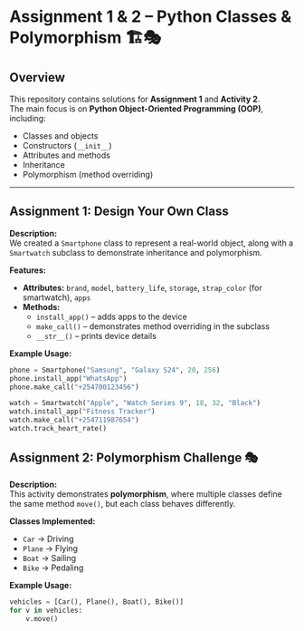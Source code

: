 # Assignment 1 & 2 – Python Classes & Polymorphism 🏗️🎭

## Overview
This repository contains solutions for **Assignment 1** and **Activity 2**.  
The main focus is on **Python Object-Oriented Programming (OOP)**, including:

- Classes and objects  
- Constructors (`__init__`)  
- Attributes and methods  
- Inheritance  
- Polymorphism (method overriding)  

---

## Assignment 1: Design Your Own Class

**Description:**  
We created a `Smartphone` class to represent a real-world object, along with a `Smartwatch` subclass to demonstrate inheritance and polymorphism.

**Features:**
- **Attributes:** `brand`, `model`, `battery_life`, `storage`, `strap_color` (for smartwatch), `apps`
- **Methods:**  
  - `install_app()` – adds apps to the device  
  - `make_call()` – demonstrates method overriding in the subclass  
  - `__str__()` – prints device details  

**Example Usage:**
```python
phone = Smartphone("Samsung", "Galaxy S24", 20, 256)
phone.install_app("WhatsApp")
phone.make_call("+254700123456")

watch = Smartwatch("Apple", "Watch Series 9", 18, 32, "Black")
watch.install_app("Fitness Tracker")
watch.make_call("+254711987654")
watch.track_heart_rate()
```


## Assignment 2: Polymorphism Challenge 🎭




**Description:**  
This activity demonstrates **polymorphism**, where multiple classes define the same method `move()`, but each class behaves differently.

**Classes Implemented:**  
- `Car` → Driving  
- `Plane` → Flying  
- `Boat` → Sailing  
- `Bike` → Pedaling

**Example Usage:**

```python
vehicles = [Car(), Plane(), Boat(), Bike()]
for v in vehicles:
    v.move()
```
